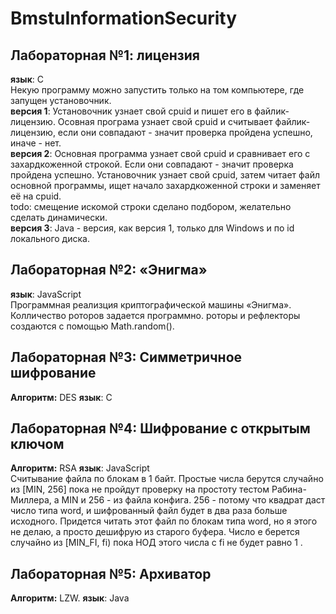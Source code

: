 # BmstuInformationSecurity

## Лабораторная №1: лицензия  
**язык**: С  
Некую программу можно запустить только на том компьютере, где запущен установочник.  
**версия 1**: Установочник узнает свой cpuid  и пишет его в файлик-лицензию. Осовная програма узнает свой cpuid и считывает файлик-лицензию, если они совпадают - значит проверка пройдена успешно, иначе - нет.  
**версия 2**: Основная программа узнает свой cpuid и сравнивает его с захардкоженной строкой. Если они совпадают - значит проверка пройдена успешно. Установочник узнает свой cpuid, затем читает файл основной программы, ищет начало захардкоженной строки и заменяет её на cpuid.  
todo: смещение искомой строки сделано подбором, желательно сделать динамически.  
**версия 3**: Java - версия, как версия 1, только для Windows и по id локального диска.  

## Лабораторная №2: «Энигма»  
**язык**: JavaScript  
Программная реализция криптографической машины «Энигма». Колличество роторов задается программно. роторы и рефлекторы создаются с помощью Math.random().

## Лабораторная №3: Симметричное шифрование
**Алгоритм:** DES
**язык**: С  

## Лабораторная №4: Шифрование с открытым ключом
**Алгоритм:** RSA
**язык**: JavaScript  
Считывание файла по блокам в 1 байт. Простые числа берутся случайно из [MIN, 256] пока не пройдут проверку на простоту тестом Рабина-Миллера, а MIN и 256 - из файла конфига. 256 - потому что квадрат даст число типа word, и шифрованный файл будет в два раза больше исходного. Придется читать этот файл по блокам типа word, но я этого не делаю, а просто дешифрую из старого буфера. Число e берется случайно из [MIN_FI, fi) пока НОД этого числа с fi не будет равно 1 .

## Лабораторная №5: Архиватор
**Алгоритм:** LZW.
**язык**: Java
